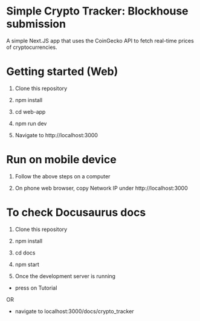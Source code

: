 # Simple Crypto Tracker: Blockhouse submission

A simple Next.JS app that uses the CoinGecko API to fetch real-time prices of cryptocurrencies.

# Getting started (Web)

1. Clone this repository

2. npm install

3. cd web-app

4. npm run dev

5. Navigate to http://localhost:3000

# Run on mobile device

1. Follow the above steps on a computer

2. On phone web browser, copy Network IP under http://localhost:3000

# To check Docusaurus docs

1. Clone this repository

2. npm install

3. cd docs

4. npm start

5. Once the development server is running

- press on Tutorial

OR

- navigate to localhost:3000/docs/crypto_tracker 





